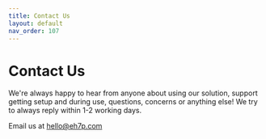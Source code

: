 ```yaml
---
title: Contact Us
layout: default
nav_order: 107
---
```


# Contact Us

We're always happy to hear from anyone about using our solution, support getting setup and during use, questions, concerns or anything else! We try to always reply within 1-2 working days.

Email us at [hello@eh7p.com](mailto:hello@eh7p.com)
